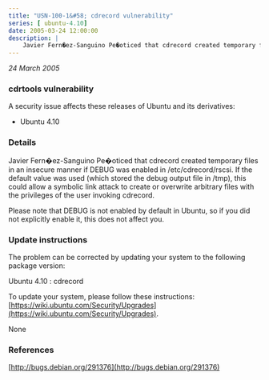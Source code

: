```yaml
---
title: "USN-100-1&#58; cdrecord vulnerability"
series: [ ubuntu-4.10]
date: 2005-03-24 12:00:00
description: |
    Javier Fern�ez-Sanguino Pe�oticed that cdrecord created temporary files in an insecure manner if DEBUG was enabled in /etc/cdrecord/rscsi. If the default value was used (which stored the debug output file in /tmp), this could allow a symbolic link attack to create or overwrite arbitrary files with the privileges of the user invoking cdrecord.
--- 
```

 
 

*24 March 2005*

### cdrtools vulnerability

A security issue affects these releases of Ubuntu and its derivatives:

* Ubuntu 4.10

### Details

Javier Fern�ez-Sanguino Pe�oticed that cdrecord created temporary files in an insecure manner if DEBUG was enabled in /etc/cdrecord/rscsi. If the default value was used (which stored the debug output file in /tmp), this could allow a symbolic link attack to create or overwrite arbitrary files with the privileges of the user invoking cdrecord.

Please note that DEBUG is not enabled by default in Ubuntu, so if you did not explicitly enable it, this does not affect you.

### Update instructions

The problem can be corrected by updating your system to the following package version:

Ubuntu 4.10
 : cdrecord 

To update your system, please follow these instructions: [https://wiki.ubuntu.com/Security/Upgrades](https://wiki.ubuntu.com/Security/Upgrades).

None

### References

 
 [http://bugs.debian.org/291376](http://bugs.debian.org/291376)
 

